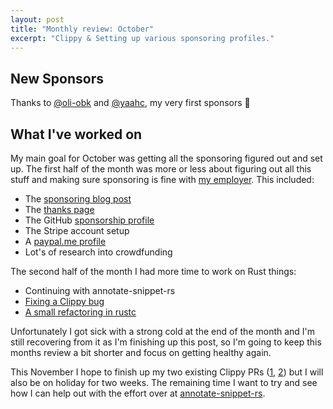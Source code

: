 ```yaml
---
layout: post
title: "Monthly review: October"
excerpt: "Clippy & Setting up various sponsoring profiles."
---
```


## New Sponsors

Thanks to [@oli-obk] and [@yaahc], my very first sponsors :tada:

## What I've worked on

My main goal for October was getting all the sponsoring figured out and set up.
The first half of the month was more or less about figuring out all this stuff and
making sure sponsoring is fine with [my employer](https://esanum.com). This included:

- The [sponsoring blog post]
- The [thanks page]
- The GitHub [sponsorship profile]
- The Stripe account setup
- A [paypal.me profile]
- Lot's of research into crowdfunding

The second half of the month I had more time to work on Rust things:

* Continuing with annotate-snippet-rs
* [Fixing a Clippy bug](https://github.com/rust-lang/rust-clippy/pull/4721)
* [A small refactoring in rustc](https://github.com/rust-lang/rust/pull/65428)

Unfortunately I got sick with a strong cold at the end of the month and I'm
still recovering from it as I'm finishing up this post, so I'm going to keep
this months review a bit shorter and focus on getting healthy again.

This November I hope to finish up my two existing Clippy PRs ([1][one],
[2][two]) but I will also be on holiday for two weeks. The remaining time I
want to try and see how I can help out with the effort over at
[annotate-snippet-rs][annotate].

[sponsoring blog post]: https://phansch.net/2019/10/21/sponsoring/
[thanks page]: https://phansch.net/thanks/
[sponsorship profile]: https://github.com/sponsors/phansch
[paypal.me profile]: https://www.paypal.me/philhansch
[@oli-obk]: https://github.com/oli-obk
[@yaahc]: https://github.com/yaahc
[annotate]: https://github.com/rust-lang/annotate-snippets-rs/pulls?q=is%3Apr+is%3Aopen+sort%3Aupdated-desc
[one]: https://github.com/rust-lang/rust-clippy/pull/4766
[two]: https://github.com/rust-lang/rust-clippy/pull/4588
